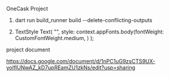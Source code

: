 OneCask Project

1. dart run build_runner build --delete-conflicting-outputs

2. TextStyle
   Text(
     "",
   style: context.appFonts.body(fontWeight: CustomFontWeight.medium, )
   );

project document

https://docs.google.com/document/d/1nPC1uG9zsCTS9UX-yolfIUNwAZ_kD7upREamZU1zkNs/edit?usp=sharing